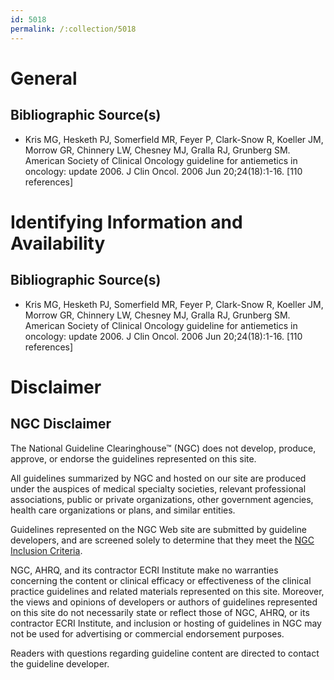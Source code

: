 ```yaml
---
id: 5018
permalink: /:collection/5018
---
```


# General

## Bibliographic Source(s)

- Kris MG, Hesketh PJ, Somerfield MR, Feyer P, Clark-Snow R, Koeller JM, Morrow GR, Chinnery LW, Chesney MJ, Gralla RJ, Grunberg SM. American Society of Clinical Oncology guideline for antiemetics in oncology: update 2006. J Clin Oncol. 2006 Jun 20;24(18):1-16. [110 references]

# Identifying Information and Availability

## Bibliographic Source(s)

- Kris MG, Hesketh PJ, Somerfield MR, Feyer P, Clark-Snow R, Koeller JM, Morrow GR, Chinnery LW, Chesney MJ, Gralla RJ, Grunberg SM. American Society of Clinical Oncology guideline for antiemetics in oncology: update 2006. J Clin Oncol. 2006 Jun 20;24(18):1-16. [110 references]

# Disclaimer

## NGC Disclaimer

The National Guideline Clearinghouse™ (NGC) does not develop, produce, approve, or endorse the guidelines represented on this site.

All guidelines summarized by NGC and hosted on our site are produced under the auspices of medical specialty societies, relevant professional associations, public or private organizations, other government agencies, health care organizations or plans, and similar entities.

Guidelines represented on the NGC Web site are submitted by guideline developers, and are screened solely to determine that they meet the [NGC Inclusion Criteria](/help-and-about/summaries/inclusion-criteria).

NGC, AHRQ, and its contractor ECRI Institute make no warranties concerning the content or clinical efficacy or effectiveness of the clinical practice guidelines and related materials represented on this site. Moreover, the views and opinions of developers or authors of guidelines represented on this site do not necessarily state or reflect those of NGC, AHRQ, or its contractor ECRI Institute, and inclusion or hosting of guidelines in NGC may not be used for advertising or commercial endorsement purposes.

Readers with questions regarding guideline content are directed to contact the guideline developer.

